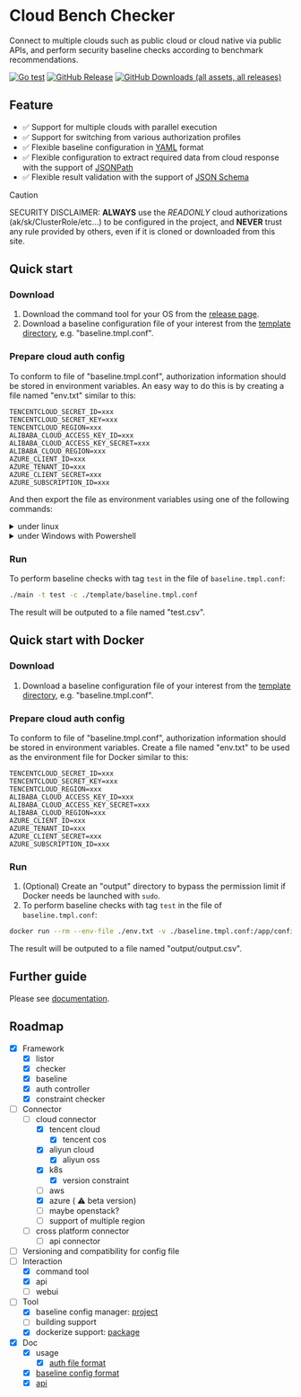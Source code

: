 # Cloud Bench Checker

Connect to multiple clouds such as public cloud or cloud native via public APIs, and perform security baseline checks according to benchmark recommendations.

[![Go test](https://github.com/S3Studio/cloud-bench-checker/actions/workflows/go_test.yml/badge.svg)](https://github.com/S3Studio/cloud-bench-checker/actions/workflows/go_test.yml)
[![GitHub Release](https://img.shields.io/github/v/release/s3studio/cloud-bench-checker)](https://github.com/S3Studio/cloud-bench-checker/releases)
[![GitHub Downloads (all assets, all releases)](https://img.shields.io/github/downloads/s3studio/cloud-bench-checker/total)](https://github.com/S3Studio/cloud-bench-checker/releases)


## Feature
* :white_check_mark: Support for multiple clouds with parallel execution
* :white_check_mark: Support for switching from various authorization profiles
* :white_check_mark: Flexible baseline configuration in [YAML](https://yaml.org/) format
* :white_check_mark: Flexible configuration to extract required data from cloud response with the support of [JSONPath](https://goessner.net/articles/JsonPath/)
* :white_check_mark: Flexible result validation with the support of [JSON Schema](https://json-schema.org/)

> [!CAUTION]
> SECURITY DISCLAIMER: 
> **ALWAYS** use the *READONLY* cloud authorizations (ak/sk/ClusterRole/etc...) to be configured in the project,
> and **NEVER** trust any rule provided by others, even if it is cloned or downloaded from this site.

## Quick start
### Download
1. Download the command tool for your OS from the [release page](https://github.com/S3Studio/cloud-bench-checker/releases).
1. Download a baseline configuration file of your interest from the [template directory](template), e.g. "baseline.tmpl.conf".

### Prepare cloud auth config
To conform to file of "baseline.tmpl.conf", authorization information should be stored in environment variables.
An easy way to do this is by creating a file named "env.txt" similar to this:
```
TENCENTCLOUD_SECRET_ID=xxx
TENCENTCLOUD_SECRET_KEY=xxx
TENCENTCLOUD_REGION=xxx
ALIBABA_CLOUD_ACCESS_KEY_ID=xxx
ALIBABA_CLOUD_ACCESS_KEY_SECRET=xxx
ALIBABA_CLOUD_REGION=xxx
AZURE_CLIENT_ID=xxx
AZURE_TENANT_ID=xxx
AZURE_CLIENT_SECRET=xxx
AZURE_SUBSCRIPTION_ID=xxx
```
And then export the file as environment variables using one of the following commands:

<details><summary>under linux</summary>

```sh
export $(cat ./env.txt)
```
</details>

<details><summary>under Windows with Powershell</summary>

```powershell
(Get-Content .\env.txt).ForEach({ $name, $value = $_ -Split "="; Set-Item -Path "env:$name" -Value $value })
```
</details>

### Run
To perform baseline checks with tag `test` in the file of `baseline.tmpl.conf`:
```sh
./main -t test -c ./template/baseline.tmpl.conf
```
The result will be outputed to a file named "test.csv".

## Quick start with Docker
### Download
1. Download a baseline configuration file of your interest from the [template directory](template), e.g. "baseline.tmpl.conf".

### Prepare cloud auth config
To conform to file of "baseline.tmpl.conf", authorization information should be stored in environment variables.
Create a file named "env.txt" to be used as the environment file for Docker similar to this:
```
TENCENTCLOUD_SECRET_ID=xxx
TENCENTCLOUD_SECRET_KEY=xxx
TENCENTCLOUD_REGION=xxx
ALIBABA_CLOUD_ACCESS_KEY_ID=xxx
ALIBABA_CLOUD_ACCESS_KEY_SECRET=xxx
ALIBABA_CLOUD_REGION=xxx
AZURE_CLIENT_ID=xxx
AZURE_TENANT_ID=xxx
AZURE_CLIENT_SECRET=xxx
AZURE_SUBSCRIPTION_ID=xxx
```

### Run
1. (Optional) Create an "output" directory to bypass the permission limit
  if Docker needs be launched with `sudo`.
1. To perform baseline checks with tag `test` in the file of `baseline.tmpl.conf`:
```sh
docker run --rm --env-file ./env.txt -v ./baseline.tmpl.conf:/app/config.conf -v ./output:/app/output ghcr.io/s3studio/cloud-bench-checker:latest -t test
```
The result will be outputed to a file named "output/output.csv".

## Further guide
Please see [documentation](doc).

## Roadmap
- [x] Framework
    - [x] listor
    - [x] checker
    - [x] baseline
    - [x] auth controller
    - [x] constraint checker
- [ ] Connector
    - [ ] cloud connector
        - [x] tencent cloud
            - [x] tencent cos
        - [x] aliyun cloud
            - [x] aliyun oss
        - [x] k8s
            - [x] version constraint
        - [ ] aws
        - [x] azure ( :warning: beta version)
        - [ ] maybe openstack?
        - [ ] support of multiple region
    - [ ] cross platform connector
        - [ ] api connector
- [ ] Versioning and compatibility for config file
- [ ] Interaction
    - [x] command tool
    - [x] api
    - [ ] webui
- [ ] Tool
    - [x] baseline config manager: [project](example/baseline_manager)
    - [ ] building support
    - [x] dockerize support: [package](https://github.com/S3Studio/cloud-bench-checker/pkgs/container/cloud-bench-checker)
- [x] Doc
    - [x] usage
        - [x] [auth file format](doc/Auth.md)
    - [x] [baseline config format](doc/Baseline.md)
    - [x] [api](doc/api_swagger.yml)
